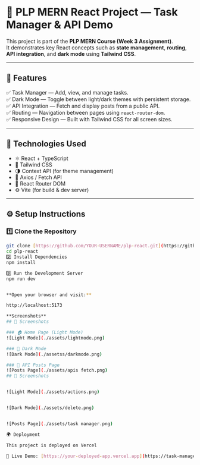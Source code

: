 # 🌙 PLP MERN React Project — Task Manager & API Demo

This project is part of the **PLP MERN Course (Week 3 Assignment)**.  
It demonstrates key React concepts such as **state management**, **routing**, **API integration**, and **dark mode** using **Tailwind CSS**.

---

## 🚀 Features

✅ Task Manager — Add, view, and manage tasks.  
✅ Dark Mode — Toggle between light/dark themes with persistent storage.  
✅ API Integration — Fetch and display posts from a public API.  
✅ Routing — Navigation between pages using `react-router-dom`.  
✅ Responsive Design — Built with Tailwind CSS for all screen sizes.

---

## 🧩 Technologies Used

- ⚛️ React + TypeScript  
- 🎨 Tailwind CSS  
- 🌗 Context API (for theme management)  
- 🔄 Axios / Fetch API  
- 🧭 React Router DOM  
- ⚙️ Vite (for build & dev server)


---

## ⚙️ Setup Instructions

### 1️⃣ Clone the Repository

```bash
git clone [https://github.com/YOUR-USERNAME/plp-react.git](https://github.com/isaacbill/TaskManagerApp)
cd plp-react
2️⃣ Install Dependencies
npm install

3️⃣ Run the Development Server
npm run dev


**Open your browser and visit:**

http://localhost:5173

**Screenshots**
## 📸 Screenshots

### 🏠 Home Page (Light Mode)
![Light Mode](./assets/lightmode.png)

### 🌙 Dark Mode
![Dark Mode](./assetss/darkmode.png)

### 🧾 API Posts Page
![Posts Page](./assets/apis fetch.png)
## 📸 Screenshots


![Light Mode](./assets/actions.png)


![Dark Mode](./assets/delete.png)


![Posts Page](./assets/task manager.png)

🌍 Deployment

This project is deployed on Vercel 

🔗 Live Demo: [https://your-deployed-app.vercel.app](https://task-manager-app-nine-psi.vercel.app/)

